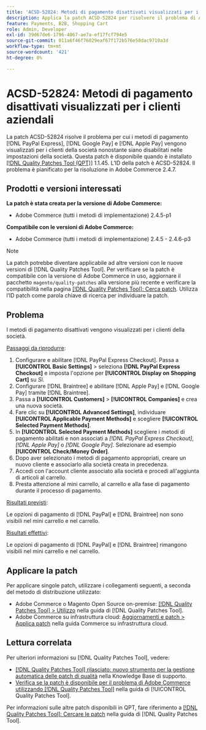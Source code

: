 ```yaml
---
title: 'ACSD-52824: Metodi di pagamento disattivati visualizzati per i clienti aziendali'
description: Applica la patch ACSD-52824 per risolvere il problema di Adobe Commerce, in cui  [!DNL PayPal Express], [!DNL Google Pay], and [!DNL Apple Pay] i metodi di pagamento vengono visualizzati per i clienti aziendali nonostante siano disabilitati nelle impostazioni aziendali.
feature: Payments, B2B, Shopping Cart
role: Admin, Developer
exl-id: 39d67de6-1796-4067-ae7a-ef17fcf794e5
source-git-commit: 011a6f46f76029eaf67f172b576e58dac9710a3d
workflow-type: tm+mt
source-wordcount: '421'
ht-degree: 0%

---
```


# ACSD-52824: Metodi di pagamento disattivati visualizzati per i clienti aziendali

La patch ACSD-52824 risolve il problema per cui i metodi di pagamento [!DNL PayPal Express], [!DNL Google Pay] e [!DNL Apple Pay] vengono visualizzati per i clienti della società nonostante siano disabilitati nelle impostazioni della società. Questa patch è disponibile quando è installato [[!DNL Quality Patches Tool (QPT)]](https://experienceleague.adobe.com/it/docs/commerce-operations/tools/quality-patches-tool/quality-patches-tool-to-self-serve-quality-patches) 1.1.45. L’ID della patch è ACSD-52824. Il problema è pianificato per la risoluzione in Adobe Commerce 2.4.7.

## Prodotti e versioni interessati

**La patch è stata creata per la versione di Adobe Commerce:**

* Adobe Commerce (tutti i metodi di implementazione) 2.4.5-p1

**Compatibile con le versioni di Adobe Commerce:**

* Adobe Commerce (tutti i metodi di implementazione) 2.4.5 - 2.4.6-p3

>[!NOTE]
>
>La patch potrebbe diventare applicabile ad altre versioni con le nuove versioni di [!DNL Quality Patches Tool]. Per verificare se la patch è compatibile con la versione di Adobe Commerce in uso, aggiornare il pacchetto `magento/quality-patches` alla versione più recente e verificare la compatibilità nella pagina [[!DNL Quality Patches Tool]: Cerca patch](https://experienceleague.adobe.com/tools/commerce-quality-patches/index.html?lang=it). Utilizza l’ID patch come parola chiave di ricerca per individuare la patch.

## Problema

I metodi di pagamento disattivati vengono visualizzati per i clienti della società.

<u>Passaggi da riprodurre</u>:

1. Configurare e abilitare [!DNL PayPal Express Checkout]. Passa a **[!UICONTROL Basic Settings]** > seleziona **[!DNL PayPal Express Checkout]** e imposta l&#39;opzione per **[!UICONTROL Display on Shopping Cart]** su *Sì*.
1. Configurare [!DNL Braintree] e abilitare [!DNL Apple Pay] e [!DNL Google Pay] tramite [!DNL Braintree].
1. Passa a **[!UICONTROL Customers]** > **[!UICONTROL Companies]** e crea una nuova società.
1. Fare clic su **[!UICONTROL Advanced Settings]**, individuare **[!UICONTROL Applicable Payment Methods]** e scegliere **[!UICONTROL Selected Payment Methods]**.
1. In **[!UICONTROL Selected Payment Methods]** scegliere i metodi di pagamento abilitati e non associati a *[!DNL PayPal Express Checkout]*, *[!DNL Apple Pay]* o *[!DNL Google Pay]*. Selezionare ad esempio **[!UICONTROL Check/Money Order]**.
1. Dopo aver selezionato i metodi di pagamento appropriati, creare un nuovo cliente e associarlo alla società creata in precedenza.
1. Accedi con l&#39;account cliente associato alla società e procedi all&#39;aggiunta di articoli al carrello.
1. Presta attenzione al mini carrello, al carrello e alla fase di pagamento durante il processo di pagamento.

<u>Risultati previsti</u>:

Le opzioni di pagamento di [!DNL PayPal] e [!DNL Braintree] non sono visibili nel mini carrello e nel carrello.

<u>Risultati effettivi</u>:

Le opzioni di pagamento di [!DNL PayPal] e [!DNL Braintree] rimangono visibili nel mini carrello e nel carrello.

## Applicare la patch

Per applicare singole patch, utilizzare i collegamenti seguenti, a seconda del metodo di distribuzione utilizzato:

* Adobe Commerce o Magento Open Source on-premise: [[!DNL Quality Patches Tool] > Utilizzo](/help/tools/quality-patches-tool/usage.md) nella guida di [!DNL Quality Patches Tool].
* Adobe Commerce su infrastruttura cloud: [Aggiornamenti e patch > Applica patch](https://experienceleague.adobe.com/docs/commerce-cloud-service/user-guide/develop/upgrade/apply-patches.html?lang=it) nella guida Commerce su infrastruttura cloud.

## Lettura correlata

Per ulteriori informazioni su [!DNL Quality Patches Tool], vedere:

* [[!DNL Quality Patches Tool] rilasciato: nuovo strumento per la gestione automatica delle patch di qualità](https://experienceleague.adobe.com/it/docs/commerce-operations/tools/quality-patches-tool/quality-patches-tool-to-self-serve-quality-patches) nella Knowledge Base di supporto.
* [Verifica se la patch è disponibile per il problema di Adobe Commerce utilizzando  [!DNL Quality Patches Tool]](/help/tools/quality-patches-tool/patches-available-in-qpt/check-patch-for-magento-issue-with-magento-quality-patches.md) nella guida di [!UICONTROL Quality Patches Tool].


Per informazioni sulle altre patch disponibili in QPT, fare riferimento a [[!DNL Quality Patches Tool]: Cercare le patch](https://experienceleague.adobe.com/tools/commerce-quality-patches/index.html?lang=it) nella guida di [!DNL Quality Patches Tool].
